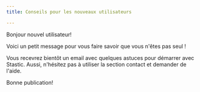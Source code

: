```yaml
---
title: Conseils pour les nouveaux utilisateurs

---
```

Bonjour nouvel utilisateur! 

Voici un petit message pour vous faire savoir que vous n'êtes pas seul !

Vous recevrez bientôt un email avec quelques astuces pour démarrer avec Stastic. Aussi, n'hésitez pas à utiliser la section contact et demander de l'aide. 

Bonne publication!
